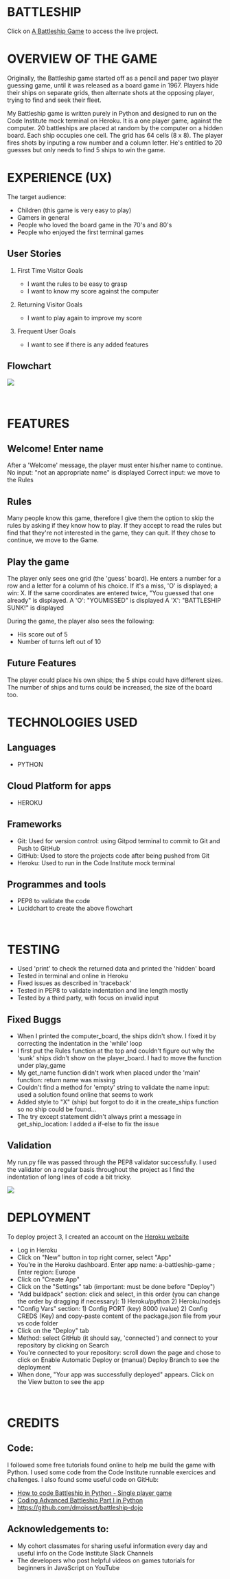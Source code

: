 

<h1 text-align="center">BATTLESHIP</h1>

Click on [A Battleship Game](https://a-battleship-game.herokuapp.com/) to access the live project.


# OVERVIEW OF THE GAME
Originally, the Battleship game started off as a pencil and paper two player guessing game, until it was released as a board game in 1967. Players hide their ships on separate grids, then alternate shots at the opposing player, trying to find and seek their fleet.<br>

My Battleship game is written purely in Python and designed to run on the Code Institute mock terminal on Heroku. It is a one player game, against the computer. 20 battleships are placed at random by the computer on a hidden board. Each ship occupies one cell. The grid has 64 cells (8 x 8). The player fires shots by inputing a row number and a column letter. He's entitled to 20 guesses but only needs to find 5 ships to win the game.<br>

# EXPERIENCE (UX)
The target audience: 
   - Children (this game is very easy to play)
   - Gamers in general
   - People who loved the board game in the 70's and 80's
   - People who enjoyed the first terminal games

## User Stories
1. First Time Visitor Goals
   - I want the rules to be easy to grasp
   - I want to know my score against the computer

2. Returning Visitor Goals
   - I want to play again to improve my score
    
3. Frequent User Goals
   - I want to see if there is any added features

## Flowchart

![ ](docs/flowchart.jpeg)

<br>

# FEATURES
## Welcome! Enter name
After a 'Welcome' message, the player must enter his/her name to continue. 
No input: "not an appropriate name" is displayed
Correct input: we move to the Rules

## Rules
Many people know this game, therefore I give them the option to skip the rules by asking if they know how to play. 
If they accept to read the rules but find that they're not interested in the game, they can quit. If they chose to continue, we move to the Game.

## Play the game
The player only sees one grid (the 'guess' board). He enters a number for a row and a letter for a column of his choice. If it's a miss, 'O' is displayed; a win: X. 
If the same coordinates are entered twice, "You guessed that one already" is displayed.
A 'O': "YOUMISSED" is displayed
A 'X': "BATTLESHIP SUNK!" is displayed

During the game, the player also sees the following:
   - His score out of 5
   - Number of turns left out of 10

## Future Features
The player could place his own ships; the 5 ships could have different sizes.<br>
The number of ships and turns could be increased, the size of the board too.<br>


# TECHNOLOGIES USED
## Languages
- PYTHON

## Cloud Platform for apps
- HEROKU

## Frameworks
<ul>
      <li>Git: Used for version control: using Gitpod terminal to commit to Git  and Push to GitHub</li>
      <li>GitHub: Used to store the projects code after being pushed from Git</li>
      <li>Heroku: Used to run in the Code Institute mock terminal</li>
</ul>

## Programmes and tools
- PEP8 to validate the code
- Lucidchart to create the above flowchart

<br>

# TESTING
- Used 'print' to check the returned data and printed the 'hidden' board
- Tested in terminal and online in Heroku
- Fixed issues as described in 'traceback'
- Tested in PEP8 to validate indentation and line length mostly
- Tested by a third party, with focus on invalid input

## Fixed Buggs
- When I printed the computer_board, the ships didn't show. I fixed it by correcting the indentation in the 'while' loop
- I first put the Rules function at the top and couldn't figure out why the 'sunk' ships didn't show on the player_board. I had to move the function under play_game
- My get_name function didn't work when placed under the 'main' function: return name was missing
- Couldn't find a method for 'empty' string to validate the name input: used a solution found online that seems to work
- Added style to "X" (ship) but forgot to do it in the create_ships function so no ship could be found...
- The try except statement didn't always print a message in get_ship_location: I added a if-else to fix the issue

## Validation
My run.py file was passed through the PEP8 validator successfully. I used the validator on a regular basis throughout the project as I find the indentation of long lines of code a bit tricky.

![ ](docs/pep8.jpg)


# DEPLOYMENT
To deploy project 3, I created an account on the [Heroku website](https://www.heroku.com/)
<ul>
   <li>Log in Heroku</li>
   <li>Click on "New" button in top right corner, select "App"</li>
   <li>You're in the Heroku dashboard. Enter app name: a-battleship-game ; Enter region: Europe</li>
   <li>Click on "Create App"</li>
   <li>Click on the "Settings" tab (important: must be done before "Deploy")</li>
   <li>"Add buildpack" section: click and select, in this order (you can change the order by dragging if necessary): 1) Heroku/python 2) Heroku/nodejs</li>
   <li>"Config Vars" section: 1) Config PORT (key) 8000 (value) 2) Config CREDS (Key) and copy-paste content of the package.json file from your vs code folder</li>
   <li>Click on the "Deploy" tab</li>
   <li>Method: select GitHub (it should say, 'connected') and connect to your repository by clicking on Search</li>
   <li>You're connected to your repository: scroll down the page and chose to click on Enable Automatic Deploy or (manual) Deploy Branch to see the deployment</li>
   <li>When done, "Your app was successfully deployed" appears. Click on the View button to see the app </li>
</ul>
<br>

# CREDITS
## Code:
I followed some free tutorials found online to help me build the game with Python. I used some code from the Code Institute runnable exercices and challenges. I also found some useful code on GitHub:

   - [How to code Battleship in Python - Single player game](https://www.youtube.com/watch?v=tF1WRCrd_HQ)
   - [Coding Advanced Battleship Part I in Python](https://www.youtube.com/watch?v=xz9GrOwQ_5E)
   - https://github.com/dmoisset/battleship-dojo

## Acknowledgements to: 
- My cohort classmates for sharing useful information every day and useful info on the Code Institute Slack Channels
- The developers who post helpful videos on games tutorials for beginners in JavaScript on YouTube